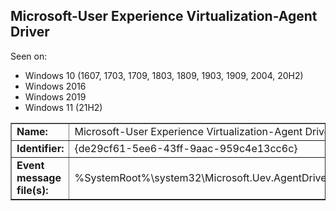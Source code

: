 ## Microsoft-User Experience Virtualization-Agent Driver

Seen on:
* Windows 10 (1607, 1703, 1709, 1803, 1809, 1903, 1909, 2004, 20H2)
* Windows 2016
* Windows 2019
* Windows 11 (21H2)

<table border="1" class="docutils">
  <tbody>
    <tr>
      <td><b>Name:</b></td>
      <td>Microsoft-User Experience Virtualization-Agent Driver</td>
    </tr>
    <tr>
      <td><b>Identifier:</b></td>
      <td>{de29cf61-5ee6-43ff-9aac-959c4e13cc6c}</td>
    </tr>
    <tr>
      <td><b>Event message file(s):</b></td>
      <td>%SystemRoot%\system32\Microsoft.Uev.AgentDriverEvents.dll</td>
    </tr>
  </tbody>
</table>

&nbsp;

